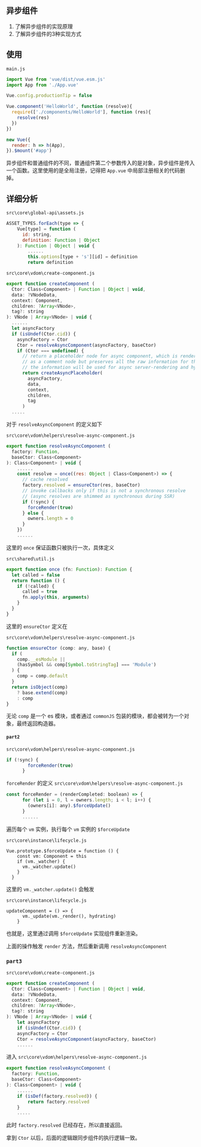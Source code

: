 ## 异步组件

1. 了解异步组件的实现原理
2. 了解异步组件的3种实现方式

## 使用

`main.js`

```js
import Vue from 'vue/dist/vue.esm.js'
import App from './App.vue'

Vue.config.productionTip = false

Vue.component('HelloWorld', function (resolve){
  require(['./components/HelloWorld'], function (res){
    resolve(res)
  })
})

new Vue({
  render: h => h(App),
}).$mount('#app')
```

异步组件和普通组件的不同，普通组件第二个参数传入的是对象，异步组件是传入一个函数。这里使用的是全局注册，记得把 `App.vue` 中局部注册相关的代码删掉。

## 详细分析

`src\core\global-api\assets.js`

```js
ASSET_TYPES.forEach(type => {
    Vue[type] = function (
      id: string,
      definition: Function | Object
    ): Function | Object | void {
      	......
        this.options[type + 's'][id] = definition
        return definition
```

`src\core\vdom\create-component.js`

```js
export function createComponent (
  Ctor: Class<Component> | Function | Object | void,
  data: ?VNodeData,
  context: Component,
  children: ?Array<VNode>,
  tag?: string
): VNode | Array<VNode> | void {
  ......
  let asyncFactory
  if (isUndef(Ctor.cid)) {
    asyncFactory = Ctor
    Ctor = resolveAsyncComponent(asyncFactory, baseCtor)
    if (Ctor === undefined) {
      // return a placeholder node for async component, which is rendered
      // as a comment node but preserves all the raw information for the node.
      // the information will be used for async server-rendering and hydration.
      return createAsyncPlaceholder(
        asyncFactory,
        data,
        context,
        children,
        tag
      )
  .....
```

对于 `resolveAsyncComponent` 的定义如下

`src\core\vdom\helpers\resolve-async-component.js`

```js
export function resolveAsyncComponent (
  factory: Function,
  baseCtor: Class<Component>
): Class<Component> | void {
	......
	const resolve = once((res: Object | Class<Component>) => {
      // cache resolved
      factory.resolved = ensureCtor(res, baseCtor)
      // invoke callbacks only if this is not a synchronous resolve
      // (async resolves are shimmed as synchronous during SSR)
      if (!sync) {
        forceRender(true)
      } else {
        owners.length = 0
      }
    })
    ......
```

这里的 `once` 保证函数只被执行一次，具体定义

`src\shared\util.js`

```js
export function once (fn: Function): Function {
  let called = false
  return function () {
    if (!called) {
      called = true
      fn.apply(this, arguments)
    }
  }
}
```

这里的 `ensureCtor` 定义在 

`src\core\vdom\helpers\resolve-async-component.js`

```js
function ensureCtor (comp: any, base) {
  if (
    comp.__esModule ||
    (hasSymbol && comp[Symbol.toStringTag] === 'Module')
  ) {
    comp = comp.default
  }
  return isObject(comp)
    ? base.extend(comp)
    : comp
}
```

无论 `comp` 是一个 es 模块，或者通过 `commonJS`  包装的模块，都会被转为一个对象，最终返回构造器。

#### `part2` 

`src\core\vdom\helpers\resolve-async-component.js`

```js
if (!sync) {
        forceRender(true)
      }
```

`forceRender` 的定义 `src\core\vdom\helpers\resolve-async-component.js`

```js
const forceRender = (renderCompleted: boolean) => {
      for (let i = 0, l = owners.length; i < l; i++) {
        (owners[i]: any).$forceUpdate()
      }
      ......
```

遍历每个 `vm` 实例，执行每个 `vm` 实例的 `$forceUpdate`

`src\core\instance\lifecycle.js`

```
Vue.prototype.$forceUpdate = function () {
    const vm: Component = this
    if (vm._watcher) {
      vm._watcher.update()
    }
  }
```

 这里的 `vm._watcher.update()` 会触发 

`src\core\instance\lifecycle.js`

```
updateComponent = () => {
      vm._update(vm._render(), hydrating)
    }
```

也就是，这里通过调用 `$forceUpdate` 实现组件重新渲染。

上面的操作触发 `render` 方法，然后重新调用 `resolveAsyncComponent`

### `part3` 

`src\core\vdom\create-component.js`

```js
export function createComponent (
  Ctor: Class<Component> | Function | Object | void,
  data: ?VNodeData,
  context: Component,
  children: ?Array<VNode>,
  tag?: string
): VNode | Array<VNode> | void {
	let asyncFactory
	if (isUndef(Ctor.cid)) {
    asyncFactory = Ctor
    Ctor = resolveAsyncComponent(asyncFactory, baseCtor)
    ......
```

进入 `src\core\vdom\helpers\resolve-async-component.js`

```js
export function resolveAsyncComponent (
  factory: Function,
  baseCtor: Class<Component>
): Class<Component> | void {
	......
	if (isDef(factory.resolved)) {
    	return factory.resolved
  	}
    .....
```

此时 `factory.resolved` 已经存在，所以直接返回。

拿到 `Ctor` 以后，后面的逻辑跟同步组件的执行逻辑一致。